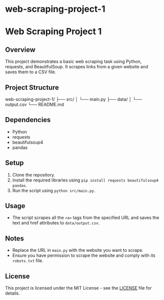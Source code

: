 # web-scraping-project-1
 # Web Scraping Project 1

## Overview
This project demonstrates a basic web scraping task using Python, requests, and BeautifulSoup. It scrapes links from a given website and saves them to a CSV file.

## Project Structure
web-scraping-project-1/
├── src/
│   └── main.py
├── data/
│   └── output.csv
└── README.md

## Dependencies
- Python
- requests
- beautifulsoup4
- pandas

## Setup
1. Clone the repository.
2. Install the required libraries using `pip install requests beautifulsoup4 pandas`.
3. Run the script using `python src/main.py`.

## Usage
- The script scrapes all the `<a>` tags from the specified URL and saves the text and href attributes to `data/output.csv`.

## Notes
- Replace the URL in `main.py` with the website you want to scrape.
- Ensure you have permission to scrape the website and comply with its `robots.txt` file.

## License
This project is licensed under the MIT License - see the [LICENSE](LICENSE) file for details.
